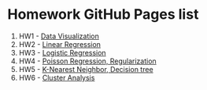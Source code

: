 # Homework GitHub Pages list

1. HW1 - [Data Visualization](https://data-mining-ysu-spring-2020.github.io/Homework-Quiz/DM-YSU-Spring-2020-HW01.html)
2. HW2 - [Linear Regression](https://data-mining-ysu-spring-2020.github.io/Homework-Quiz/DM-YSU-Spring-2020-HW02.html)
3. HW3 - [Logistic Regression](https://data-mining-ysu-spring-2020.github.io/Homework-Quiz/DM-YSU-Spring-2020-HW03.html)
4. HW4 - [Poisson Regression, Regularization](https://data-mining-ysu-spring-2020.github.io/Homework-Quiz/DM-YSU-Spring-2020-HW04.html)
3. HW5 - [K-Nearest Neighbor, Decision tree](https://data-mining-ysu-spring-2020.github.io/Homework-Quiz/DM-YSU-Spring-2020-HW05.html)
4. HW6 - [Cluster Analysis](https://github.com/data-mining-ysu-spring-2020/Homework-Quiz/blob/gh-pages/DM-YSU-Spring-2020-HW06.pdf)
